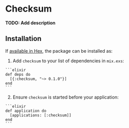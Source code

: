 # Checksum

**TODO: Add description**

## Installation

If [available in Hex](https://hex.pm/docs/publish), the package can be installed as:

  1. Add `checksum` to your list of dependencies in `mix.exs`:

    ```elixir
    def deps do
      [{:checksum, "~> 0.1.0"}]
    end
    ```

  2. Ensure `checksum` is started before your application:

    ```elixir
    def application do
      [applications: [:checksum]]
    end
    ```

